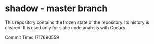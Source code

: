 # shadow - master branch

This repository contains the frozen state of the repository.
Its history is cleared. It is used only for static code
analysis with Codacy.

Commit Time: 1717690559